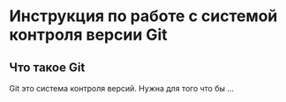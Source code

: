 # **Инструкция по работе с системой контроля версии Git**

## Что такое Git ##

Git это система контроля версий. Нужна для того что бы ...